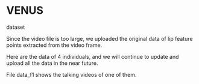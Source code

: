 # VENUS
dataset

Since the video file is too large, we uploaded the original data of lip feature points extracted from the video frame.

Here are the data of 4 individuals, and we will continue to update and upload all the data in the near future.

File data_f1 shows the talking videos of one of them.
